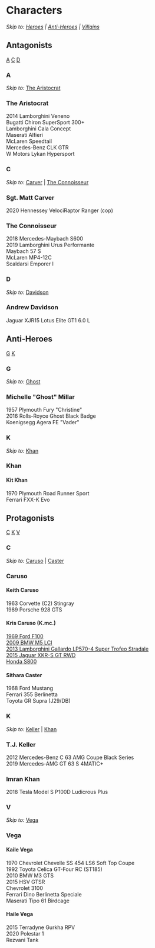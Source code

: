 # Characters
*Skip to: [Heroes](https://github.com/the-wt-ahmadi/Limitless/blob/master/CHARACTERS.md#protagonists) | [Anti-Heroes](https://github.com/the-wt-ahmadi/Limitless/blob/master/CHARACTERS.md#anti-heroes) | [Villains](https://github.com/the-wt-ahmadi/Limitless/blob/master/CHARACTERS.md#antagonists)*
  ## Antagonists
  [A](https://github.com/the-wt-ahmadi/Limitless/blob/master/CHARACTERS.md#a)
  [C](https://github.com/the-wt-ahmadi/Limitless/blob/master/CHARACTERS.md#c)
  [D](https://github.com/the-wt-ahmadi/Limitless/blob/master/CHARACTERS.md#d)
  ### A
  *Skip to:* [The Aristocrat](https://github.com/the-wt-ahmadi/Limitless/blob/master/CHARACTERS.md#the-aristocrat)
   ### The Aristocrat
   2014 Lamborghini Veneno    
   Bugatti Chiron SuperSport 300+    
   Lamborghini Cala Concept    
   Maserati Alfieri    
   McLaren Speedtail    
   Mercedes-Benz CLK GTR    
   W Motors Lykan Hypersport
  ### C
  *Skip to:* [Carver](https://github.com/the-wt-ahmadi/Limitless/blob/master/CHARACTERS.md#sgt-matt-carver) | [The Connoisseur](https://github.com/the-wt-ahmadi/Limitless/blob/master/CHARACTERS.md#the-connoisseur)
   ### Sgt. Matt Carver
   2020 Hennessey VelociRaptor Ranger (cop)
   ### The Connoisseur
   2018 Mercedes-Maybach S600    
   2019 Lamborghini Urus Performante    
   Maybach 57 S    
   McLaren MP4-12C    
   Scaldarsi Emporer I
  ### D
  *Skip to:* [Davidson](https://github.com/the-wt-ahmadi/Limitless/blob/master/CHARACTERS.md#andrew-davidson)
  ### Andrew Davidson
   Jaguar XJR15
   Lotus Elite GT1 6.0 L
  ## Anti-Heroes
  [G](https://github.com/the-wt-ahmadi/Limitless/blob/master/CHARACTERS.md#g)
  [K](https://github.com/the-wt-ahmadi/Limitless/blob/master/CHARACTERS.md#k)
   ### G
   *Skip to:* [Ghost](https://github.com/the-wt-ahmadi/Limitless/blob/master/CHARACTERS.md#michelle-ghost-millar)
   ### Michelle "Ghost" Millar
   1957 Plymouth Fury "Christine"    
   2016 Rolls-Royce Ghost Black Badge    
   Koenigsegg Agera FE "Vader"
   ### K
   *Skip to:* [Khan](https://github.com/the-wt-ahmadi/Limitless/blob/master/CHARACTERS.md#khan)
   ### Khan
   #### Kit Khan
   1970 Plymouth Road Runner Sport    
   Ferrari FXX-K Evo
  ## Protagonists
  [C](https://github.com/the-wt-ahmadi/Limitless/blob/master/CHARACTERS.md#c-1)
  [K](https://github.com/the-wt-ahmadi/Limitless/blob/master/CHARACTERS.md#k-1)
  [V](https://github.com/the-wt-ahmadi/Limitless/blob/master/CHARACTERS.md#v)
  ### C
  *Skip to:* [Caruso](https://github.com/the-wt-ahmadi/Limitless/blob/master/CHARACTERS.md#caruso) | [Caster](https://github.com/the-wt-ahmadi/Limitless/blob/master/CHARACTERS.md#sithara-caster)
   ### Caruso
   #### Keith Caruso
   1963 Corvette (C2) Stingray    
   1989 Porsche 928 GTS
   #### Kris Caruso (K.mc.)
   [1969 Ford F100](https://github.com/the-wt-ahmadi/Limitless/blob/master/CARSTATS.md#1969-ford-f-100-kmc)    
   [2009 BMW M5 LCI](https://github.com/the-wt-ahmadi/Limitless/blob/master/CARSTATS.md#2009-bmw-m5-lci-kmc)    
   [2013 Lamborghini Gallardo LP570-4 Super Trofeo Stradale](https://github.com/the-wt-ahmadi/Limitless/blob/master/CARSTATS.md#2013-lamborghini-gallardo-lp570-4-super-trofeo-stradale-kmc)    
   [2015 Jaguar XKR-S GT RWD](https://github.com/the-wt-ahmadi/Limitless/blob/master/CARSTATS.md#2015-jaguar-xkr-s-gt-rwd-kmc)    
   [Honda S800](https://github.com/the-wt-ahmadi/Limitless/blob/master/CARSTATS.md#honda-s800-kmc)
   #### Sithara Caster
   1968 Ford Mustang    
   Ferrari 355 Berlinetta    
   Toyota GR Supra (J29/DB)
  ### K
  *Skip to:* [Keller](https://github.com/the-wt-ahmadi/Limitless/blob/master/CHARACTERS.md#tj-keller) | [Khan](https://github.com/the-wt-ahmadi/Limitless/blob/master/CHARACTERS.md#imran-khan)
   ### T.J. Keller
   2012 Mercedes-Benz C 63 AMG Coupe Black Series    
   2019 Mercedes-AMG GT 63 S 4MATIC+
   ### Imran Khan
   2018 Tesla Model S P100D Ludicrous Plus
  ### V
  *Skip to:* [Vega](https://github.com/the-wt-ahmadi/Limitless/blob/master/CHARACTERS.md#vega)
   ### Vega
   #### Kaile Vega
   1970 Chevrolet Chevelle SS 454 LS6 Soft Top Coupe    
   1992 Toyota Celica GT-Four RC (ST185)    
   2010 BMW M3 GTS    
   2015 HSV GTSR    
   Chevrolet 3100    
   Ferrari Dino Berlinetta Speciale    
   Maserati Tipo 61 Birdcage
   #### Haile Vega     
   2015 Terradyne Gurkha RPV    
   2020 Polestar 1     
   Rezvani Tank
